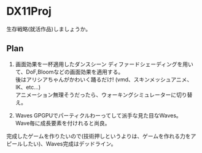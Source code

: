 # DX11Proj
生存戦略(就活作品)しましょうか。

## Plan
1. 画面効果を一杯適用したダンスシーン
ディファードシェーディングを用いて、DoF,Bloomなどの画面効果を適用する。  
後はアリシアちゃんがかわいく踊るだけ! (vmd、スキンメッシュアニメ、IK、etc...)  
アニメーション無理そうだったら、ウォーキングシミュレーターに切り替え。

2. Waves
GPGPUでパーティクルわーってして派手な見た目なWaves。  
Wave毎に成長要素を付けれると尚良。

完成したゲームを作りたいので(技術押しというよりは、ゲームを作れる力をアピールしたい)、Waves完成はデッドライン。
